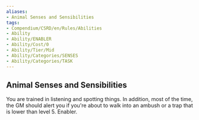 ```yaml
---
aliases:
- Animal Senses and Sensibilities
tags:
- Compendium/CSRD/en/Rules/Abilities
- Ability
- Ability/ENABLER
- Ability/Cost/0
- Ability/Tier/Mid
- Ability/Categories/SENSES
- Ability/Categories/TASK
---
```


  
## Animal Senses and Sensibilities  
You are trained in listening and spotting things. In addition, most of the time, the GM should alert you if you're about to walk into an ambush or a trap that is lower than level 5. Enabler. 